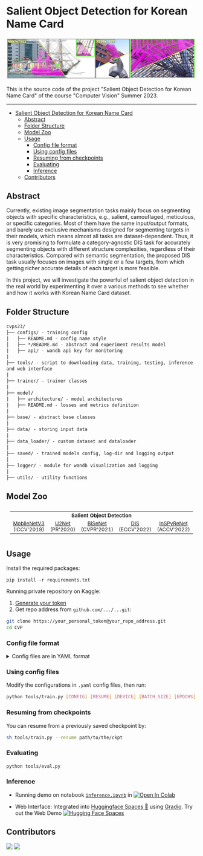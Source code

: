 # Salient Object Detection for Korean Name Card
![DIS-R](https://github.com/tuanlda78202/CVP/blob/main/utils/assets/result-dis.png)

This is the source code of the project "Salient Object Detection for Korean Name Card" of the course "Computer Vision" Summer 2023.

---
- [Salient Object Detection for Korean Name Card](#salient-object-detection-for-korean-name-card)
  - [Abstract](#abstract)
  - [Folder Structure](#folder-structure)
  - [Model Zoo](#model-zoo)
  - [Usage](#usage)
    - [Config file format](#config-file-format)
    - [Using config files](#using-config-files)
    - [Resuming from checkpoints](#resuming-from-checkpoints)
    - [Evaluating](#evaluating)
    - [Inference](#inference)
  - [Contributors](#contributors)
## Abstract 
Currently, existing image segmentation tasks mainly focus on segmenting objects with specific characteristics, e.g., salient, camouflaged, meticulous, or specific categories. Most of them have the same input/output formats, and barely use exclusive mechanisms designed for segmenting targets in their models, which means almost all tasks are dataset-dependent. Thus, it is very promising to formulate a category-agnostic DIS task for accurately segmenting objects with different structure complexities, regardless of their characteristics. Compared with semantic segmentation, the proposed DIS task usually focuses on images with single or a few targets, from which getting richer accurate details of each target is more feasible. 

In this project, we will investigate the powerful of salient object detection in the real world by experimenting it over a various methods to see whether and how it works with Korean Name Card dataset.


## Folder Structure

```
cvps23/
├── configs/ - training config
|   ├── README.md - config name style
│   ├── */README.md - abstract and experiment results model
|   ├── api/ - wandb api key for monitoring
|
├── tools/ - script to downloading data, training, testing, inference and web interface
|
├── trainer/ - trainer classes 
|
├── model/ 
|   ├── architecture/ - model architectures
|   ├── README.md - losses and metrics definition
|
├── base/ - abstract base classes
│   
├── data/ - storing input data
|
├── data_loader/ - custom dataset and dataloader
│
├── saved/ - trained models config, log-dir and logging output
│
├── logger/ - module for wandb visualization and logging
|
├── utils/ - utility functions
```
## Model Zoo 
<summary></summary>

<table style="margin-left:auto;margin-right:auto;font-size:1.4vw;padding:10px 10px;text-align:center;vertical-align:center;">
  <tr>
    <td colspan="5" style="font-weight:bold;">Salient Object Detection</td>
  </tr>
  <tr>
    <td><a href="https://github.com/tuanlda78202/CVP/blob/main/configs/mobilenetv3/README.md">MobileNetV3</a> (ICCV'2019)</td>
    <td><a href="https://github.com/tuanlda78202/CVP/blob/main/configs/u2net/README.md">U2Net</a> (PR'2020)</td>
    <td><a href="https://github.com/tuanlda78202/CVP/blob/main/configs/bisenet/README.md">BiSeNet</a> (CVPR'2021)</td>
    <td><a href="https://github.com/tuanlda78202/CVP/blob/main/configs/dis/README.md">DIS</a> (ECCV'2022)</td>
    <td><a href="https://github.com/tuanlda78202/CVP/blob/main/configs/inspyrenet/README.md">InSPyReNet</a> (ACCV'2022)</td>
  </tr>

</table>

## Usage

Install the required packages:

```
pip install -r requirements.txt
```
<!-- pipreqs for get requirements.txt -->

Running private repository on Kaggle:
1. [Generate your token](https://github.com/settings/tokens)
2. Get repo address from `github.com/.../...git`: 
```bash
git clone https://your_personal_token@your_repo_address.git
cd CVP
```
### Config file format

<details>
<summary>Config files are in YAML format</summary>

```yaml
name: U2NetFull_scratch_1gpu-bs4_KNC_size320x320

n_gpu: 1

arch:
  type: u2net_full
  args: {}

data_loader:
  type: KNC_DataLoader
  args:
    batch_size: 4
    shuffle: true
    num_workers: 1
    validation_split: 0.1
    output_size: 320
    crop_size: 288

optimizer:
  type: Adam
  args:
    lr: 0.001
    weight_decay: 0
    eps: 1.e-8
    betas:
      - 0.9
      - 0.999

loss: multi_bce_fusion

metrics:
  - mae
  - sm

lr_scheduler:
  type: StepLR
  args:
    step_size: 50
    gamma: 0.1

trainer:
  type: Trainer

  epochs: 1000
  save_dir: saved/
  save_period: 10
  verbosity: 1

  visual_tool: wandb
  project: cvps23
  name: U2NetLite_scratch_1gpu-bs4_KNC_size320x320

  # Edit *username for tracking WandB multi-accounts
  api_key_file: ./configs/api-key/tuanlda78202
  entity: tuanlda78202
  
test:
  save_dir: saved/generated
  n_sample: 1000
  batch_size: 32
```

</details>

### Using config files
Modify the configurations in `.yaml` config files, then run:

```bash
python tools/train.py [CONFIG] [RESUME] [DEVICE] [BATCH_SIZE] [EPOCHS]
```

### Resuming from checkpoints
You can resume from a previously saved checkpoint by:

```bash
sh tools/train.py --resume path/to/the/ckpt
```

### Evaluating
```bash
python tools/eval.py
```

### Inference 
- Running demo on notebook [`inference.ipynb`](https://github.com/tuanlda78202/cvps23/blob/main/tools/inference.ipynb) in [![Open In Colab](https://colab.research.google.com/assets/colab-badge.svg)](https://colab.research.google.com/github/tuanlda78202/CVP/)

- Web Interface: Integrated into [Huggingface Spaces 🤗](https://huggingface.co/spaces) using [Gradio](https://github.com/gradio-app/gradio). Try out the Web Demo [![Hugging Face Spaces](https://img.shields.io/badge/%F0%9F%A4%97%20Hugging%20Face-Spaces-blue)](https://huggingface.co/spaces/doevent/dis-background-removal) <br> 


## Contributors 
<!-- https://contrib.rocks/preview?repo=tuanlda78202%2FCVP -->

<a href="https://github.com/tuanlda78202/CVP/graphs/contributors">
<img src="https://contrib.rocks/image?repo=tuanlda78202/CVP" /></a>
<a href="https://github.com/tuanlda78202/CVP/graphs/contributors">
  <img src="https://contrib.rocks/image?repo=tuanlda78202/CVP" />
</a>
